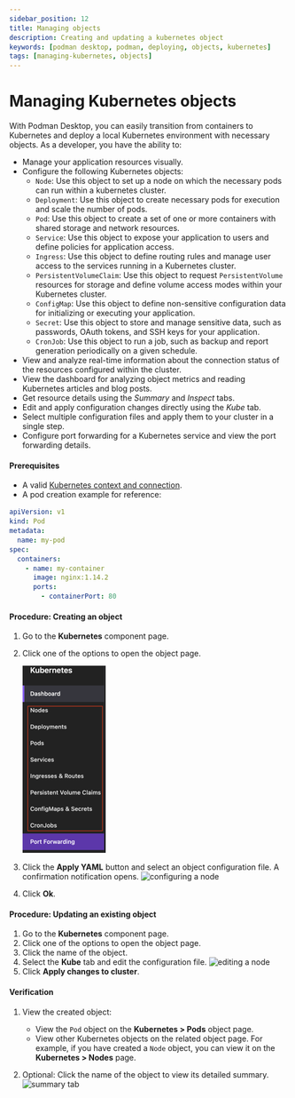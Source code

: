 ```yaml
---
sidebar_position: 12
title: Managing objects
description: Creating and updating a kubernetes object
keywords: [podman desktop, podman, deploying, objects, kubernetes]
tags: [managing-kubernetes, objects]
---
```


# Managing Kubernetes objects

With Podman Desktop, you can easily transition from containers to Kubernetes and deploy a local Kubernetes environment with necessary objects. As a developer, you have the ability to:

- Manage your application resources visually.
- Configure the following Kubernetes objects:
  - `Node`: Use this object to set up a node on which the necessary pods can run within a kubernetes cluster.
  - `Deployment`: Use this object to create necessary pods for execution and scale the number of pods.
  - `Pod`: Use this object to create a set of one or more containers with shared storage and network resources.
  - `Service`: Use this object to expose your application to users and define policies for application access.
  - `Ingress`: Use this object to define routing rules and manage user access to the services running in a Kubernetes cluster.
  - `PersistentVolumeClaim`: Use this object to request `PersistentVolume` resources for storage and define volume access modes within your Kubernetes cluster.
  - `ConfigMap`: Use this object to define non-sensitive configuration data for initializing or executing your application.
  - `Secret`: Use this object to store and manage sensitive data, such as passwords, OAuth tokens, and SSH keys for your application.
  - `CronJob`: Use this object to run a job, such as backup and report generation periodically on a given schedule.
- View and analyze real-time information about the connection status of the resources configured within the cluster.
- View the dashboard for analyzing object metrics and reading Kubernetes articles and blog posts.
- Get resource details using the _Summary_ and _Inspect_ tabs.
- Edit and apply configuration changes directly using the _Kube_ tab.
- Select multiple configuration files and apply them to your cluster in a single step.
- Configure port forwarding for a Kubernetes service and view the port forwarding details.

#### Prerequisites

- A valid [Kubernetes context and connection](/docs/kubernetes/viewing-and-selecting-current-kubernetes-context).
- A pod creation example for reference:

```yaml
apiVersion: v1
kind: Pod
metadata:
  name: my-pod
spec:
  containers:
    - name: my-container
      image: nginx:1.14.2
      ports:
        - containerPort: 80
```

#### Procedure: Creating an object

1. Go to the **Kubernetes** component page.
2. Click one of the options to open the object page.

   ![kube objects](img/kube-objects.png)

3. Click the **Apply YAML** button and select an object configuration file. A confirmation notification opens.
   ![configuring a node](img/example-config-node.png)
4. Click **Ok**.

#### Procedure: Updating an existing object

1. Go to the **Kubernetes** component page.
2. Click one of the options to open the object page.
3. Click the name of the object.
4. Select the **Kube** tab and edit the configuration file.
   ![editing a node](img/example-edit-node.png)
5. Click **Apply changes to cluster**.

#### Verification

1. View the created object:

   - View the `Pod` object on the **Kubernetes > Pods** object page.
   - View other Kubernetes objects on the related object page. For example, if you have created a `Node` object, you can view it on the **Kubernetes > Nodes** page.

2. Optional: Click the name of the object to view its detailed summary.
   ![summary tab](img/summary-tab.png)
